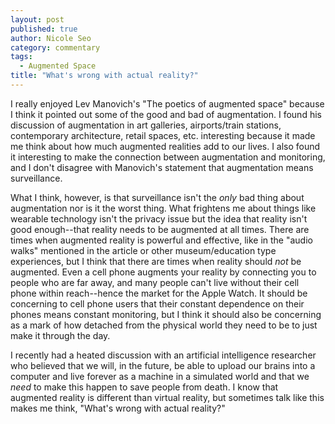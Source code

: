 ```yaml
---
layout: post
published: true
author: Nicole Seo
category: commentary
tags: 
  - Augmented Space
title: "What's wrong with actual reality?"
---
```


I really enjoyed Lev Manovich's "The poetics of augmented space" because I think it pointed out some of the good and bad of augmentation. I found his discussion of augmentation in art galleries, airports/train stations, contemporary architecture, retail spaces, etc. interesting because it made me think about how much augmented realities add to our lives. I also found it interesting to make the connection between augmentation and monitoring, and I don't disagree with Manovich's statement that augmentation means surveillance.  

What I think, however, is that surveillance isn't the _only_ bad thing about augmentation nor is it the worst thing. What frightens me about things like wearable technology isn't the privacy issue but the idea that reality isn't good enough--that reality needs to be augmented at all times. There are times when augmented reality is powerful and effective, like in the "audio walks" mentioned in the article or other museum/education type experiences, but I think that there are times when reality should _not_ be augmented. Even a cell phone augments your reality by connecting you to people who are far away, and many people can't live without their cell phone within reach--hence the market for the Apple Watch. It should be concerning to cell phone users that their constant dependence on their phones means constant monitoring, but I think it should also be concerning as a mark of how detached from the physical world they need to be to just make it through the day.  

I recently had a heated discussion with an artificial intelligence researcher who believed that we will, in the future, be able to upload our brains into a computer and live forever as a machine in a simulated world and that we _need_ to make this happen to save people from death. I know that augmented reality is different than virtual reality, but sometimes talk like this makes me think, "What's wrong with actual reality?"